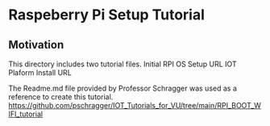 # Raspeberry Pi Setup Tutorial

## Motivation

This directory includes two tutorial files.
Initial RPI OS Setup
URL
IOT Plaform Install
URL

The Readme.md file provided by Professor Schragger was used as a reference to create this tutorial.
https://github.com/pschragger/IOT_Tutorials_for_VU/tree/main/RPI_BOOT_WIFI_tutorial